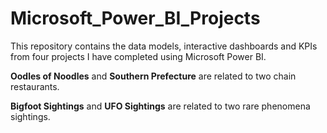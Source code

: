 # Microsoft_Power_BI_Projects

This repository contains the data models, interactive dashboards and KPIs from four projects I have completed using Microsoft Power BI.

**Oodles of Noodles** and **Southern Prefecture** are related to two chain restaurants.

**Bigfoot Sightings** and **UFO Sightings** are related to two rare phenomena sightings.
